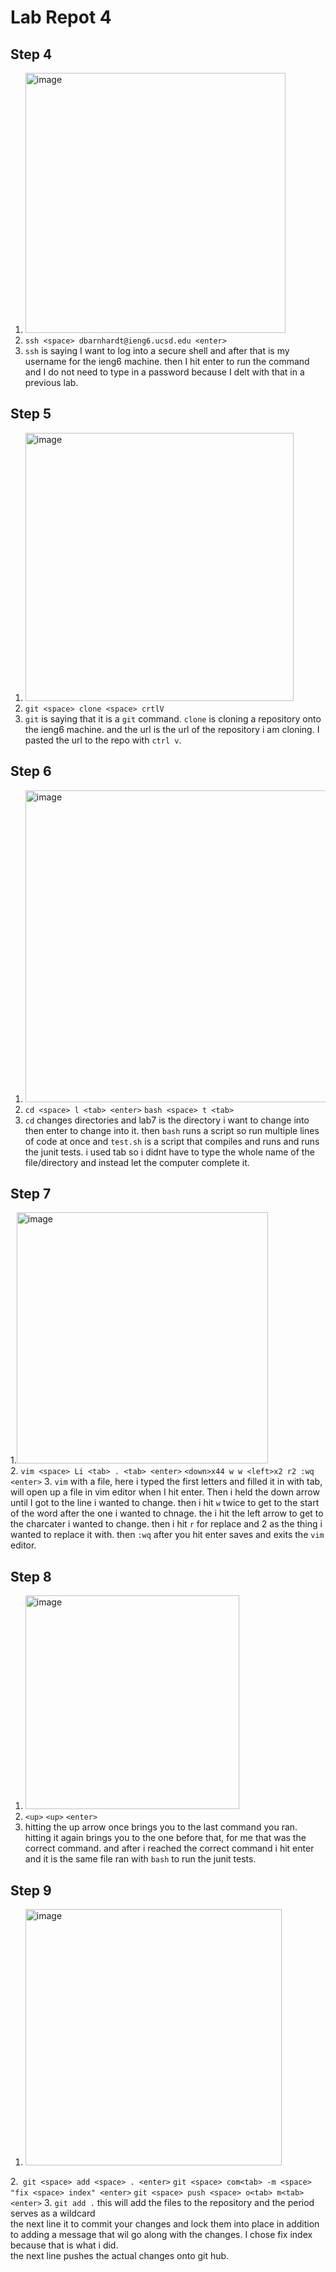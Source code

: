 # Lab Repot 4
## Step 4
1. <img width="416" alt="image" src="https://github.com/coda289/cse15l-lab-report/assets/148298382/12908f1d-de11-4d9c-b27b-8195792e1380"> 
2. `ssh <space> dbarnhardt@ieng6.ucsd.edu <enter>`
3. `ssh` is saying I want to log into a secure shell and after that is my username for the ieng6 machine. then I hit enter to run the command and I do not need to type in a password because I delt with that in a previous lab.
## Step 5
1. <img width="429" alt="image" src="https://github.com/coda289/cse15l-lab-report/assets/148298382/18434c82-07ab-4c09-8728-1e3045b8be54">
2. `git <space> clone <space> crtlV`
3. `git` is saying that it is a `git` command. `clone` is cloning a repository onto the ieng6 machine. and the url is the url of the repository i am cloning. I pasted the url to the repo with `ctrl v`.
## Step 6
1. <img width="499" alt="image" src="https://github.com/coda289/cse15l-lab-report/assets/148298382/86a6650b-fd5c-4407-8d66-084f1c969dfe">
2. `cd <space> l <tab> <enter>`
   `bash <space> t <tab>`
4. `cd` changes directories and lab7 is the directory i want to change into then enter to change into it. then `bash` runs a script so run multiple lines of code at once and `test.sh` is a script that compiles and runs and runs the junit tests. i used tab so i didnt have to type the whole name of the file/directory and instead let the computer complete it. 
## Step 7
1.<img width="402" alt="image" src="https://github.com/coda289/cse15l-lab-report/assets/148298382/929b6206-4de0-4404-b1d6-64273b275ca7"> \
2. `vim <space> Li <tab> . <tab> <enter>`
`<down>x44 w w <left>x2 r2 :wq <enter>`
3. `vim` with a file, here i typed the first letters and filled it in with tab, will open up a file in vim editor when I hit enter. Then i held the down arrow until I got to the line i wanted to change. then i hit `w` twice to get to the start of the word after the one i wanted to chnage. the i hit the left arrow to get to the charcater i wanted to change. then i hit `r` for replace and 2 as the thing i wanted to replace it with. then `:wq` after you hit enter saves and exits the `vim` editor. 
## Step 8
1. <img width="342" alt="image" src="https://github.com/coda289/cse15l-lab-report/assets/148298382/920c25d5-4b66-4b04-aa25-fbe595519ef1">
2. `<up>` `<up>` `<enter>`
3. hitting the up arrow once brings you to the last command you ran. hitting it again brings you to the one before that, for me that was the correct command. and after i reached the correct command i hit enter and it is the same file ran with `bash` to run the junit tests. 
## Step 9
1. <img width="410" alt="image" src="https://github.com/coda289/cse15l-lab-report/assets/148298382/248d73f3-470e-4ae2-b1a6-7526fecd856c">
2.` git <space> add <space> . <enter>`
`git <space> com<tab> -m <space> "fix <space> index" <enter>`
`git <space> push <space> o<tab> m<tab> <enter>`
3. `git add .` this will add the files to the repository and the period serves as a wildcard \
   the next line it to commit your changes and lock them into place in addition to adding a message that wil go along with the changes. I chose fix index because that is what i did. \
   the next line pushes the actual changes onto git hub.
